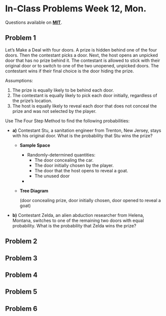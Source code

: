 # In-Class Problems Week 12, Mon.

Questions available on [**MIT**](https://openlearninglibrary.mit.edu/assets/courseware/v1/8717a06ffd5ecd5bba2c3379156a8956/asset-v1:OCW+6.042J+2T2019+type@asset+block/MIT6_042JS15_cp28.pdf).

## Problem 1

Let’s Make a Deal with four doors. A prize is hidden behind one of the four doors. Then the contestant picks a door. Next, the host opens an unpicked door that has no prize behind it. The contestant is allowed to stick with their original door or to switch to one of the two unopened, unpicked doors. The contestant wins if their final choice is the door hiding the prize.

Assumptions:

1. The prize is equally likely to be behind each door.
2. The contestant is equally likely to pick each door initially, regardless of the prize’s location.
3. The host is equally likely to reveal each door that does not conceal the prize and was not selected by the player.

Use The Four Step Method to find the following probabilities:

* **a)** Contestant Stu, a sanitation engineer from Trenton, New Jersey, stays with his original door. What is the probability that Stu wins the prize?

  * **Sample Space**

    * Randomly-determined quantities:
      * The door concealing the car.
      * The door initially chosen by the player.
      * The door that the host opens to reveal a goat.
      * The unused door
    * 

  * **Tree Diagram**

    (door concealing prize, door initially chosen, door opened to reveal a goat)

    

* **b)** Contestant Zelda, an alien abduction researcher from Helena, Montana, switches to one of the remaining two doors with equal probability. What is the probability that Zelda wins the prize?



## Problem 2

## Problem 3

## Problem 4

## Problem 5

## Problem 6
